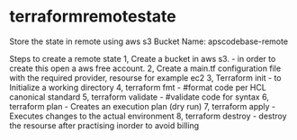 # terraformremotestate

Store the state in remote using aws s3 Bucket Name: apscodebase-remote

Steps to create a remote state
1, Create a bucket in aws s3. - in order to create this open a aws free account.
2, Create a main.tf configuration file with the required provider, resourse for example ec2
3, Terraform init - to Initialize a working directory
4, terraform fmt - #format code per HCL canonical standard
5, terraform validate - #validate code for syntax
6, terraform plan - Creates an execution plan (dry run)
7, terraform apply - 	Executes changes to the actual environment
8, terraform destroy - destroy the resourse after practising inorder to avoid billing
